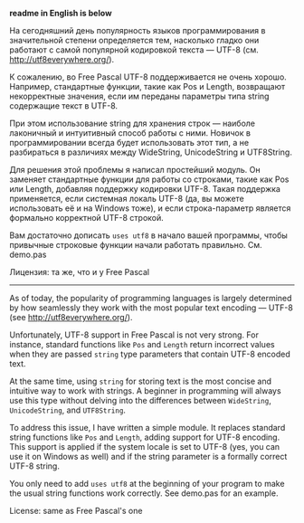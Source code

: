 **readme in English is below**

На сегодняшний день популярность языков программирования в значительной степени определяется тем, насколько гладко они работают с самой популярной кодировкой текста — UTF-8 (см. http://utf8everywhere.org/).

К сожалению, во Free Pascal UTF-8 поддерживается не очень хорошо. Например, стандартные функции, такие как Pos и Length, возвращают некорректные значения, если им переданы параметры типа string содержащие текст в UTF-8.

При этом использование string для хранения строк —  наиболе лаконичный и интуитивный способ работы с ними. Новичок в программировании всегда будет использовать этот тип, а не разбираться в различиях между WideString, UnicodeString и UTF8String.

Для решения этой проблемы я написал простейший модуль. Он заменяет стандартные функции для работы со строками, такие как Pos или Length, добавляя поддержку кодировки UTF-8. Такая поддержка применяется, если системная локаль UTF-8 (да, вы можете использовать её и на Windows тоже), и если строка-параметр является формально корректной UTF-8 строкой.

Вам достаточно дописать `uses utf8` в начало вашей программы, чтобы привычные строковые функции начали работать правильно. См. demo.pas

Лицензия: та же, что и у Free Pascal

---

As of today, the popularity of programming languages is largely determined by how seamlessly they work with the most popular text encoding — UTF-8 (see http://utf8everywhere.org/).

Unfortunately, UTF-8 support in Free Pascal is not very strong. For instance, standard functions like `Pos` and `Length` return incorrect values when they are passed `string` type parameters that contain UTF-8 encoded text.

At the same time, using `string` for storing text is the most concise and intuitive way to work with strings. A beginner in programming will always use this type without delving into the differences between `WideString`, `UnicodeString`, and `UTF8String`.

To address this issue, I have written a simple module. It replaces standard string functions like `Pos` and `Length`, adding support for UTF-8 encoding. This support is applied if the system locale is set to UTF-8 (yes, you can use it on Windows as well) and if the string parameter is a formally correct UTF-8 string.

You only need to add `uses utf8` at the beginning of your program to make the usual string functions work correctly. See demo.pas for an example.

License: same as Free Pascal's one
